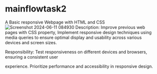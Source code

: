 # mainflowtask2
 A  Basic responsive Webpage with HTML and CSS
![Screenshot 2024-06-11 084930](https://github.com/ak0586/mainflowtask2/assets/64912402/23ca0c1d-1cbd-4923-906e-fd92235805ea)
Description:
Improve previous web pages with CSS
property, Implement responsive design
techniques using media queries to ensure
optimal display and usability across
various devices and screen sizes.

Responsibility:
Test responsiveness on different devices
and browsers, ensuring a consistent user

experience. Prioritize performance and
accessibility in responsive design.
